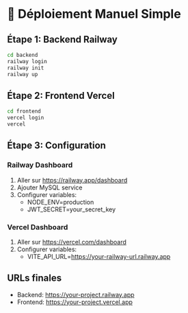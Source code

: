 # 🚀 Déploiement Manuel Simple

## Étape 1: Backend Railway

```bash
cd backend
railway login
railway init
railway up
```

## Étape 2: Frontend Vercel

```bash
cd frontend
vercel login
vercel
```

## Étape 3: Configuration

### Railway Dashboard
1. Aller sur https://railway.app/dashboard
2. Ajouter MySQL service
3. Configurer variables:
   - NODE_ENV=production
   - JWT_SECRET=your_secret_key

### Vercel Dashboard  
1. Aller sur https://vercel.com/dashboard
2. Configurer variables:
   - VITE_API_URL=https://your-railway-url.railway.app

## URLs finales
- Backend: https://your-project.railway.app
- Frontend: https://your-project.vercel.app
